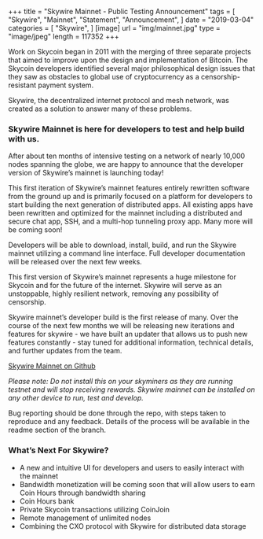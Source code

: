 +++
title = "Skywire Mainnet - Public Testing Announcement"
tags = [
    "Skywire",
    "Mainnet",
    "Statement",
    "Announcement",
]
date = "2019-03-04"
categories = [
    "Skywire",
]
[image]
    url = "img/mainnet.jpg"
    type = "image/jpeg"
    length = 117352
+++

Work on Skycoin began in 2011 with the merging of three separate projects that aimed to improve upon the design and implementation of Bitcoin. The Skycoin developers identified several major philosophical design issues that they saw as obstacles to global use of cryptocurrency as a censorship-resistant payment system.

Skywire, the decentralized internet protocol and mesh network, was created as a solution to answer many of these problems.

### Skywire Mainnet is here for developers to test and help build with us.

After about ten months of intensive testing on a network of nearly 10,000 nodes spanning the globe, we are happy to announce that the developer version of Skywire’s mainnet is launching today!

This first iteration of Skywire’s mainnet features entirely rewritten software from the ground up and is primarily focused on a platform for developers to start building the next generation of distributed apps. All existing apps have been rewritten and optimized for the mainnet including a distributed and secure chat app, SSH, and a multi-hop tunneling proxy app. Many more will be coming soon!

Developers will be able to download, install, build, and run the Skywire mainnet utilizing a command line interface. Full developer documentation will be released over the next few weeks.

This first version of Skywire’s mainnet represents a huge milestone for Skycoin and for the future of the internet. Skywire will serve as an unstoppable, highly resilient network, removing any possibility of censorship.

Skywire mainnet’s developer build is the first release of many. Over the course of the next few months we will be releasing new iterations and features for skywire - we have built an updater that allows us to push new features constantly - stay tuned for additional information, technical details, and further updates from the team.

[Skywire Mainnet on Github](https://github.com/skycoin/skywire/tree/mainnet)

*Please note: Do not install this on your skyminers as they are running testnet and will stop receiving rewards. Skywire mainnet can be installed on any other device to run, test and develop.*

Bug reporting should be done through the repo, with steps taken to reproduce and any feedback. Details of the process will be available in the readme section of the branch.



### What’s Next For Skywire?

* A new and intuitive UI for developers and users to easily interact with the mainnet
* Bandwidth monetization will be coming soon that will allow users to earn Coin Hours through bandwidth sharing
* Coin Hours bank
* Private Skycoin transactions utilizing CoinJoin
* Remote management of unlimited nodes
* Combining the CXO protocol with Skywire for distributed data storage


